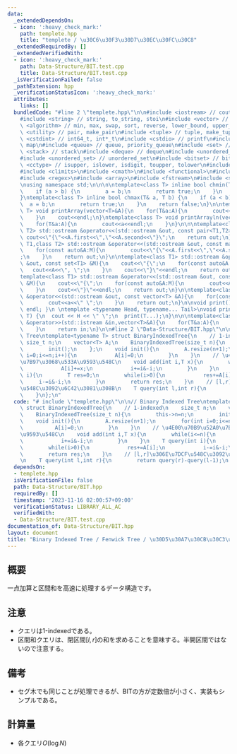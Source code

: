 ```yaml
---
data:
  _extendedDependsOn:
  - icon: ':heavy_check_mark:'
    path: templete.hpp
    title: "templete / \u30C6\u30F3\u30D7\u30EC\u30FC\u30C8"
  _extendedRequiredBy: []
  _extendedVerifiedWith:
  - icon: ':heavy_check_mark:'
    path: Data-Structure/BIT.test.cpp
    title: Data-Structure/BIT.test.cpp
  _isVerificationFailed: false
  _pathExtension: hpp
  _verificationStatusIcon: ':heavy_check_mark:'
  attributes:
    links: []
  bundledCode: "#line 2 \"templete.hpp\"\n\n#include <iostream> // cout, endl, cin\n\
    #include <string> // string, to_string, stoi\n#include <vector> // vector\n#include\
    \ <algorithm> // min, max, swap, sort, reverse, lower_bound, upper_bound\n#include\
    \ <utility> // pair, make_pair\n#include <tuple> // tuple, make_tuple\n#include\
    \ <cstdint> // int64_t, int*_t\n#include <cstdio> // printf\n#include <map> //\
    \ map\n#include <queue> // queue, priority_queue\n#include <set> // set\n#include\
    \ <stack> // stack\n#include <deque> // deque\n#include <unordered_map> // unordered_map\n\
    #include <unordered_set> // unordered_set\n#include <bitset> // bitset\n#include\
    \ <cctype> // isupper, islower, isdigit, toupper, tolower\n#include <iomanip>\n\
    #include <climits>\n#include <cmath>\n#include <functional>\n#include <numeric>\n\
    #include <regex>\n#include <array>\n#include <fstream>\n#include <sstream>\n\n\
    \nusing namespace std;\n\n\n\ntemplate<class T> inline bool chmin(T& a, T b) {\n\
    \    if (a > b) {\n        a = b;\n        return true;\n    }\n    return false;\n\
    }\ntemplate<class T> inline bool chmax(T& a, T b) {\n    if (a < b) {\n      \
    \  a = b;\n        return true;\n    }\n    return false;\n}\n\ntemplate<class\
    \ T> void printArray(vector<T>&A){\n    for(T&a:A){\n        cout<<a<<\" \";\n\
    \    }\n    cout<<endl;\n}\ntemplate<class T> void printArrayln(vector<T>&A){\n\
    \    for(T&a:A){\n        cout<<a<<endl;\n    }\n}\n\n\ntemplate<class T1,class\
    \ T2> std::ostream &operator<<(std::ostream &out, const pair<T1,T2> &A){\n   \
    \ cout<<\"{\"<<A.first<<\",\"<<A.second<<\"}\";\n    return out;\n}\n\ntemplate<class\
    \ T1,class T2> std::ostream &operator<<(std::ostream &out, const map<T1,T2> &M){\n\
    \    for(const auto&A:M){\n        cout<<\"{\"<<A.first<<\",\"<<A.second<<\"}\"\
    ;\n    }\n    return out;\n}\n\ntemplate<class T1> std::ostream &operator<<(std::ostream\
    \ &out, const set<T1> &M){\n    cout<<\"{\";\n    for(const auto&A:M){\n     \
    \   cout<<A<<\", \";\n    }\n    cout<<\"}\"<<endl;\n    return out;\n}\n\n\n\
    template<class T1> std::ostream &operator<<(std::ostream &out, const multiset<T1>\
    \ &M){\n    cout<<\"{\";\n    for(const auto&A:M){\n        cout<<A<<\", \";\n\
    \    }\n    cout<<\"}\"<<endl;\n    return out;\n}\n\ntemplate<class T> std::ostream\
    \ &operator<<(std::ostream &out, const vector<T> &A){\n    for(const T &a:A){\n\
    \        cout<<a<<\" \";\n    }\n    return out;\n}\n\nvoid print() { cout <<\
    \ endl; }\n \ntemplate <typename Head, typename... Tail>\nvoid print(Head H, Tail...\
    \ T) {\n  cout << H << \" \";\n  print(T...);\n}\n\n\ntemplate<class T> std::istream\
    \ &operator>>(std::istream &in,vector<T>&A){\n    for(T&a:A){\n        std::cin>>a;\n\
    \    }\n    return in;\n}\n\n#line 2 \"Data-Structure/BIT.hpp\"\n\n// Binary Indexed\
    \ Tree\ntemplate<typename T> struct BinaryIndexedTree{\n    // 1-indexed\n   \
    \ size_t n;\n    vector<T> A;\n    BinaryIndexedTree(size_t n){\n        this->n=n;\n\
    \        init();\n    };\n    void init(){\n        A.resize(n+1);\n        for(int\
    \ i=0;i<=n;i++){\n            A[i]=0;\n        }\n    }\n    // \u4E00\u70B9\u52A0\
    \u7B97\u3068\u533A\u9593\u548C\n    void add(int i,T x){\n        while(i<=n){\n\
    \            A[i]+=x;\n            i+=i&-i;\n        }\n    }\n    T query(int\
    \ i){\n        T res=0;\n        while(i>0){\n            res+=A[i];\n       \
    \     i-=i&-i;\n        }\n        return res;\n    }\n    // [l,r]\u306E\u7DCF\
    \u548C\u3092\u6C42\u3081\u308B\n    T query(int l,int r){\n        return query(r)-query(l-1);\n\
    \    }\n};\n"
  code: "# include \"templete.hpp\"\n\n// Binary Indexed Tree\ntemplate<typename T>\
    \ struct BinaryIndexedTree{\n    // 1-indexed\n    size_t n;\n    vector<T> A;\n\
    \    BinaryIndexedTree(size_t n){\n        this->n=n;\n        init();\n    };\n\
    \    void init(){\n        A.resize(n+1);\n        for(int i=0;i<=n;i++){\n  \
    \          A[i]=0;\n        }\n    }\n    // \u4E00\u70B9\u52A0\u7B97\u3068\u533A\
    \u9593\u548C\n    void add(int i,T x){\n        while(i<=n){\n            A[i]+=x;\n\
    \            i+=i&-i;\n        }\n    }\n    T query(int i){\n        T res=0;\n\
    \        while(i>0){\n            res+=A[i];\n            i-=i&-i;\n        }\n\
    \        return res;\n    }\n    // [l,r]\u306E\u7DCF\u548C\u3092\u6C42\u3081\u308B\
    \n    T query(int l,int r){\n        return query(r)-query(l-1);\n    }\n};"
  dependsOn:
  - templete.hpp
  isVerificationFile: false
  path: Data-Structure/BIT.hpp
  requiredBy: []
  timestamp: '2023-11-16 02:00:57+09:00'
  verificationStatus: LIBRARY_ALL_AC
  verifiedWith:
  - Data-Structure/BIT.test.cpp
documentation_of: Data-Structure/BIT.hpp
layout: document
title: "Binary Indexed Tree / Fenwick Tree / \u30D5\u30A7\u30CB\u30C3\u30AF\u6728"
---
```


## 概要
一点加算と区間和を高速に処理するデータ構造です。

## 注意
- クエリは1-indexedである。
- 区間和クエリは、閉区間$[l, r]$の和を求めることを意味する。半開区間ではないので注意する。

## 備考
- セグ木でも同じことが処理できるが、BITの方が定数倍が小さく、実装もシンプルである。

## 計算量
- 各クエリ$O(\log N)$
